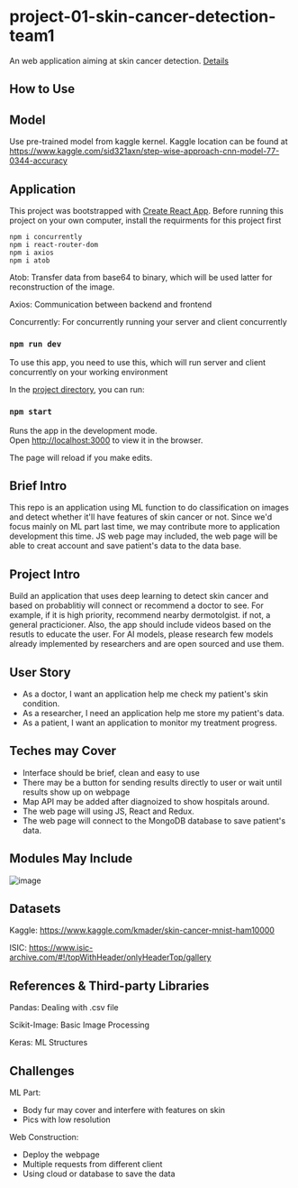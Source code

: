 # project-01-skin-cancer-detection-team1
An web application aiming at skin cancer detection. [Details](https://github.com/ec500-software-engineering/project-01-skin-cancer-detection-team1/blob/master/Info.md)

## How to Use


## Model
Use pre-trained model from kaggle kernel. Kaggle location can be found at https://www.kaggle.com/sid321axn/step-wise-approach-cnn-model-77-0344-accuracy

## Application
This project was bootstrapped with [Create React App](https://github.com/facebook/create-react-app).
Before running this project on your own computer, install the requirments for this project first
```
npm i concurrently
npm i react-router-dom
npm i axios
npm i atob
```
Atob: Transfer data from base64 to binary, which will be used latter for reconstruction of the image.

Axios: Communication between backend and frontend

Concurrently: For concurrently running your server and client concurrently

### `npm run dev`

To use this app, you need to use this, which will run server and client concurrently on your working environment

In the [project directory](https://github.com/ec500-software-engineering/project-01-skin-cancer-detection-team1/tree/master/WebApp), you can run:

### `npm start`

Runs the app in the development mode.<br>
Open [http://localhost:3000](http://localhost:3000) to view it in the browser.

The page will reload if you make edits.<br>


## Brief Intro
This repo is an application using ML function to do classification on images and detect whether it'll have features of skin cancer or not. Since we'd focus mainly on ML part last time, we may contribute more to application development this time. JS web page may included, the web page will be able to creat account and save patient's data to the data base. 

## Project Intro
Build an application that uses deep learning to detect skin cancer and based on probablitiy will connect or recommend a doctor to see.  For example, if it is high priority, recommend nearby dermotolgist.  if not, a general practicioner.  Also, the app should include videos based on the resutls to educate the user.
For AI models, please research few models already implemented by researchers and are open sourced and use them.

## User Story
- As a doctor, I want an application help me check my patient's skin condition.
- As a researcher, I need an application help me store my patient's data.
- As a patient, I want an application to monitor my treatment progress.

## Teches may Cover
- Interface should be brief, clean and easy to use
- There may be a button for sending results directly to user or wait until results show up on webpage
- Map API may be added after diagnoized to show hospitals around.
- The web page will using JS, React and Redux.
- The web page will connect to the MongoDB database to save patient's data.

## Modules May Include
![image](https://github.com/ec500-software-engineering/project-skin-cancer-detection-team1/blob/master/Flowchart.png)

## Datasets
Kaggle: https://www.kaggle.com/kmader/skin-cancer-mnist-ham10000

ISIC: https://www.isic-archive.com/#!/topWithHeader/onlyHeaderTop/gallery


## References & Third-party Libraries
Pandas: Dealing with .csv file

Scikit-Image: Basic Image Processing

Keras: ML Structures

## Challenges
ML Part:
- Body fur may cover and interfere with features on skin
- Pics with low resolution

Web Construction:
- Deploy the webpage
- Multiple requests from different client
- Using cloud or database to save  the data
